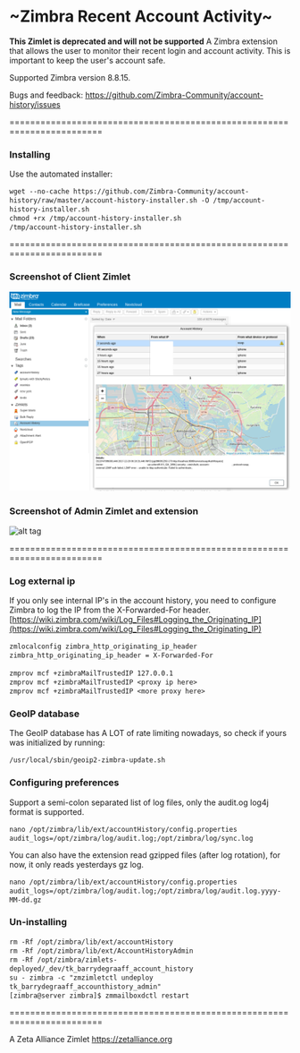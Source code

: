 ~Zimbra Recent Account Activity~
==========
**This Zimlet is deprecated and will not be supported** 
A Zimbra extension that allows the user to monitor their recent login and account activity. This is important to keep the user's account safe.

Supported Zimbra version 8.8.15.

Bugs and feedback: https://github.com/Zimbra-Community/account-history/issues

========================================================================

### Installing
Use the automated installer:

    wget --no-cache https://github.com/Zimbra-Community/account-history/raw/master/account-history-installer.sh -O /tmp/account-history-installer.sh
    chmod +rx /tmp/account-history-installer.sh
    /tmp/account-history-installer.sh

========================================================================

### Screenshot of Client Zimlet
![alt tag](https://raw.githubusercontent.com/Zimbra-Community/account-history/master/help/client-zimlet.png)

### Screenshot of Admin Zimlet and extension
![alt tag](https://raw.githubusercontent.com/Zimbra-Community/account-history/master/help/admin-zimlet.png)

========================================================================

### Log external ip
If you only see internal IP's in the account history, you need to configure Zimbra to log the IP from the X-Forwarded-For header.
[https://wiki.zimbra.com/wiki/Log_Files#Logging_the_Originating_IP](https://wiki.zimbra.com/wiki/Log_Files#Logging_the_Originating_IP)

    zmlocalconfig zimbra_http_originating_ip_header
    zimbra_http_originating_ip_header = X-Forwarded-For
    
    zmprov mcf +zimbraMailTrustedIP 127.0.0.1
    zmprov mcf +zimbraMailTrustedIP <proxy ip here>
    zmprov mcf +zimbraMailTrustedIP <more proxy here>
    
### GeoIP database
The GeoIP database has A LOT of rate limiting nowadays, so check if yours was initialized by running:

    /usr/local/sbin/geoip2-zimbra-update.sh



### Configuring preferences
Support a semi-colon separated list of log files, only the audit.og log4j format is supported.

    nano /opt/zimbra/lib/ext/accountHistory/config.properties
    audit_logs=/opt/zimbra/log/audit.log;/opt/zimbra/log/sync.log
    
You can also have the extension read gzipped files (after log rotation), for now, it only reads yesterdays gz log.    

    nano /opt/zimbra/lib/ext/accountHistory/config.properties
    audit_logs=/opt/zimbra/log/audit.log;/opt/zimbra/log/audit.log.yyyy-MM-dd.gz

### Un-installing

    rm -Rf /opt/zimbra/lib/ext/accountHistory
    rm -Rf /opt/zimbra/lib/ext/AccountHistoryAdmin 
    rm -Rf /opt/zimbra/zimlets-deployed/_dev/tk_barrydegraaff_account_history
    su - zimbra -c "zmzimletctl undeploy tk_barrydegraaff_accounthistory_admin"
	[zimbra@server zimbra]$ zmmailboxdctl restart 

========================================================================

A Zeta Alliance Zimlet https://zetalliance.org
